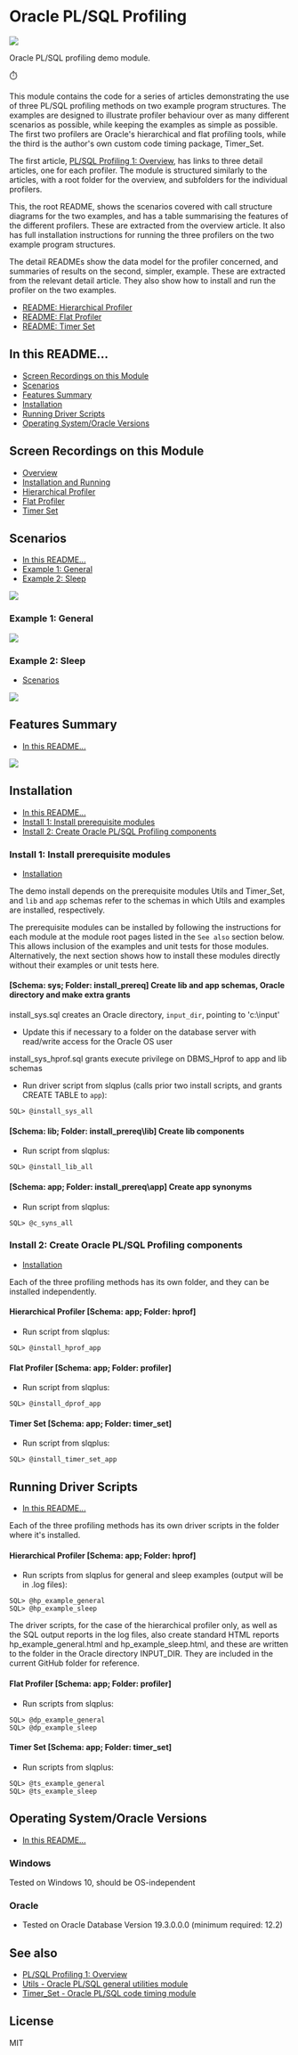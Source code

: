 # Oracle PL/SQL Profiling
<img src="mountains.png">

Oracle PL/SQL profiling demo module.

:stopwatch:

This module contains the code for a series of articles demonstrating the use of three PL/SQL profiling methods on two example program structures. The examples are designed to illustrate profiler behaviour over as many different scenarios as possible, while keeping the examples as simple as possible. The first two profilers are Oracle's hierarchical and flat profiling tools, while the third is the author's own custom code timing package, Timer_Set.

The first article, <a href="http://aprogrammerwrites.eu/?p=703" target="_blank">PL/SQL Profiling 1: Overview</a>, has links to three detail articles, one for each profiler. The module is structured similarly to the articles, with a root folder for the overview, and subfolders for the individual profilers.

This, the root README, shows the scenarios covered with call structure diagrams for the two examples, and has a table summarising the features of the different profilers. These are extracted from the overview article. It also has full installation instructions for running the three profilers on the two example program structures. 

The detail READMEs show the data model for the profiler concerned, and summaries of results on the second, simpler, example. These are extracted from the relevant detail article. They also show how to install and run the profiler on the two examples.

- [README: Hierarchical Profiler](hprof/README_HP.md)
- [README: Flat Profiler](dprof/README_DP.md)
- [README: Timer Set](timer_set/README_TS.md)

## In this README...
- [Screen Recordings on this Module](https://github.com/BrenPatF/plsql_profiling#screen-recordings-on-this-module)
- [Scenarios](https://github.com/BrenPatF/plsql_profiling#Scenarios)
- [Features Summary](https://github.com/BrenPatF/plsql_profiling#Features_Summary)
- [Installation](https://github.com/BrenPatF/plsql_profiling#Installation)
- [Running Driver Scripts](https://github.com/BrenPatF/plsql_profiling#running-driver-script)
- [Operating System/Oracle Versions](https://github.com/BrenPatF/plsql_profiling#operating-systemoracle-versions)

## Screen Recordings on this Module
- [Overview]()
- [Installation and Running]()
- [Hierarchical Profiler]()
- [Flat Profiler]()
- [Timer Set]()

## Scenarios
- [In this README...](https://github.com/BrenPatF/plsql_profiling#in-this-readme)
- [Example 1: General](https://github.com/BrenPatF/plsql_profiling#Example_1__General)
- [Example 2: Sleep](https://github.com/BrenPatF/plsql_profiling#Example_2__Sleep)

<img src="Einstein_Simple_41ur1b0DkJL._AC_.jpg">

### Example 1: General
<img src="plsql_profiling - csd-gen.png">

### Example 2: Sleep
- [Scenarios](https://github.com/BrenPatF/plsql_profiling#Scenarios)

<img src="plsql_profiling - csd-slp.png">

## Features Summary
- [In this README...](https://github.com/BrenPatF/plsql_profiling#in-this-readme)

<img src="Features Table-w30.PNG">

## Installation
- [In this README...](https://github.com/BrenPatF/plsql_profiling#in-this-readme)
- [Install 1: Install prerequisite modules](https://github.com/BrenPatF/plsql_profiling#install-1-install-prerequisite-modules)
- [Install 2: Create Oracle PL/SQL Profiling components](https://github.com/BrenPatF/plsql_profiling#install-2-create-oracle-plsql-api-demos-components)

### Install 1: Install prerequisite modules
- [Installation](https://github.com/BrenPatF/plsql_profiling#installation)

The demo install depends on the prerequisite modules Utils and Timer_Set, and `lib` and `app` schemas refer to the schemas in which Utils and examples are installed, respectively.

The prerequisite modules can be installed by following the instructions for each module at the module root pages listed in the `See also` section below. This allows inclusion of the examples and unit tests for those modules. Alternatively, the next section shows how to install these modules directly without their examples or unit tests here.

#### [Schema: sys; Folder: install_prereq] Create lib and app schemas, Oracle directory and make extra grants
install_sys.sql creates an Oracle directory, `input_dir`, pointing to 'c:\input'
- Update this if necessary to a folder on the database server with read/write access for the Oracle OS user

install_sys_hprof.sql grants execute privilege on DBMS_Hprof to app and lib schemas
- Run driver script from slqplus (calls prior two install scripts, and grants CREATE TABLE to `app`):
```
SQL> @install_sys_all
```

#### [Schema: lib; Folder: install_prereq\lib] Create lib components
- Run script from slqplus:
```
SQL> @install_lib_all
```
#### [Schema: app; Folder: install_prereq\app] Create app synonyms
- Run script from slqplus:
```
SQL> @c_syns_all
```

### Install 2: Create Oracle PL/SQL Profiling components
- [Installation](https://github.com/BrenPatF/plsql_profiling#installation)

Each of the three profiling methods has its own folder, and they can be installed independently.

#### Hierarchical Profiler [Schema: app; Folder: hprof]
- Run script from slqplus:
```
SQL> @install_hprof_app
```

#### Flat Profiler [Schema: app; Folder: profiler]
- Run script from slqplus:
```
SQL> @install_dprof_app
```

#### Timer Set [Schema: app; Folder: timer_set]
- Run script from slqplus:
```
SQL> @install_timer_set_app
```

## Running Driver Scripts
- [In this README...](https://github.com/BrenPatF/plsql_profiling#in-this-readme)

Each of the three profiling methods has its own driver scripts in the folder where it's installed.

#### Hierarchical Profiler [Schema: app; Folder: hprof]
- Run scripts from slqplus for general and sleep examples (output will be in .log files):
```
SQL> @hp_example_general
SQL> @hp_example_sleep
```

The driver scripts, for the case of the hierarchical profiler only, as well as the SQL output reports in the log files, also create standard HTML reports hp_example_general.html and hp_example_sleep.html, and these are written to the folder in the Oracle directory INPUT_DIR. They are included in the current GitHub folder for reference.

#### Flat Profiler [Schema: app; Folder: profiler]
- Run scripts from slqplus:
```
SQL> @dp_example_general
SQL> @dp_example_sleep
```

#### Timer Set [Schema: app; Folder: timer_set]
- Run scripts from slqplus:
```
SQL> @ts_example_general
SQL> @ts_example_sleep
```

## Operating System/Oracle Versions
- [In this README...](https://github.com/BrenPatF/plsql_profiling#in-this-readme)

### Windows
Tested on Windows 10, should be OS-independent

### Oracle
- Tested on Oracle Database Version 19.3.0.0.0 (minimum required: 12.2)

## See also
- [PL/SQL Profiling 1: Overview](http://aprogrammerwrites.eu/?p=703)
- [Utils - Oracle PL/SQL general utilities module](https://github.com/BrenPatF/oracle_plsql_utils)
- [Timer_Set - Oracle PL/SQL code timing module](https://github.com/BrenPatF/timer_set_oracle)

## License
MIT

